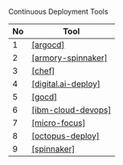 Continuous Deployment Tools

No|Tool
---|---
1|[[argocd]](https://github.com/phucbone/vault/blob/master/cicd/cd/argocd.md)
2|[[armory-spinnaker]](https://github.com/phucbone/vault/blob/master/cicd/cd/armory-spinnaker.md)
3|[[chef]](https://github.com/phucbone/vault/blob/master/cicd/cd/chef.md)
4|[[digital.ai-deploy]](https://github.com/phucbone/vault/blob/master/cicd/cd/digital.ai-deploy.md)
5|[[gocd]](https://github.com/phucbone/vault/blob/master/cicd/cd/gocd.md)
6|[[ibm-cloud-devops]](https://github.com/phucbone/vault/blob/master/cicd/cd/ibm-cloud-devops.md)
7|[[micro-focus]](https://github.com/phucbone/vault/blob/master/cicd/cd/micro-focus.md)
8|[[octopus-deploy]](https://github.com/phucbone/vault/blob/master/cicd/cd/octopus-deploy.md)
9|[[spinnaker]](https://github.com/phucbone/vault/blob/master/cicd/cd/spinnaker.md)

